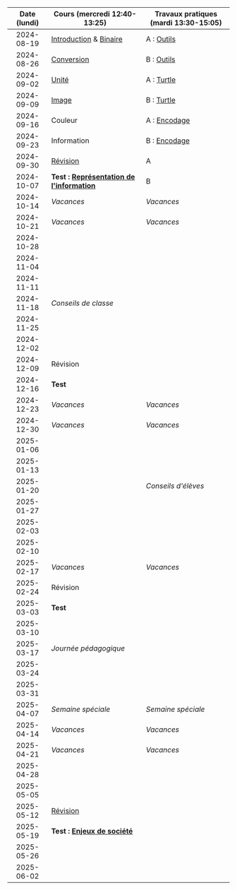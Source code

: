 | Date (lundi) | Cours (mercredi 12:40-13:25)                                      | Travaux pratiques (mardi 13:30-15:05)  |
| :----------: | ----------------------------------------------------------------- | -------------------------------------- |
|  2024-08-19  | [Introduction](/docs/1m/intro) & [Binaire](/docs/1m/repr/binaire) | A : [Outils](/docs/1m/prog/outils)     |
|  2024-08-26  | [Conversion](/docs/1m/repr/conversion)                            | B : [Outils](/docs/1m/prog/outils)     |
|  2024-09-02  | [Unité](/docs/1m/repr/unite)                                      | A : [Turtle](/docs/1m/prog/turtle)     |
|  2024-09-09  | [Image](/docs/1m/repr/image)                                      | B : [Turtle](/docs/1m/prog/turtle)     |
|  2024-09-16  | Couleur                                                           | A : [Encodage](/docs/1m/repr/encodage) |
|  2024-09-23  | Information                                                       | B : [Encodage](/docs/1m/repr/encodage) |
|  2024-09-30  | [Révision](/docs/1m/repr/revision)                                | A                                      |
|  2024-10-07  | **Test : [Représentation de l'information](/docs/1m/repr)**       | B                                      |
|  2024-10-14  | _Vacances_                                                        | _Vacances_                             |
|  2024-10-21  | _Vacances_                                                        | _Vacances_                             |
|  2024-10-28  |                                                                   |                                        |
|  2024-11-04  |                                                                   |                                        |
|  2024-11-11  |                                                                   |                                        |
|  2024-11-18  | _Conseils de classe_                                              |                                        |
|  2024-11-25  |                                                                   |                                        |
|  2024-12-02  |                                                                   |                                        |
|  2024-12-09  | Révision                                                          |                                        |
|  2024-12-16  | **Test**                                                          |                                        |
|  2024-12-23  | _Vacances_                                                        | _Vacances_                             |
|  2024-12-30  | _Vacances_                                                        | _Vacances_                             |
|  2025-01-06  |                                                                   |                                        |
|  2025-01-13  |                                                                   |                                        |
|  2025-01-20  |                                                                   | _Conseils d'élèves_                    |
|  2025-01-27  |                                                                   |                                        |
|  2025-02-03  |                                                                   |                                        |
|  2025-02-10  |                                                                   |                                        |
|  2025-02-17  | _Vacances_                                                        | _Vacances_                             |
|  2025-02-24  | Révision                                                          |                                        |
|  2025-03-03  | **Test**                                                          |                                        |
|  2025-03-10  |                                                                   |                                        |
|  2025-03-17  | _Journée pédagogique_                                             |                                        |
|  2025-03-24  |                                                                   |                                        |
|  2025-03-31  |                                                                   |                                        |
|  2025-04-07  | _Semaine spéciale_                                                | _Semaine spéciale_                     |
|  2025-04-14  | _Vacances_                                                        | _Vacances_                             |
|  2025-04-21  | _Vacances_                                                        | _Vacances_                             |
|  2025-04-28  |                                                                   |                                        |
|  2025-05-05  |                                                                   |                                        |
|  2025-05-12  | [Révision](/docs/1m/enje/revision)                                |                                        |
|  2025-05-19  | **Test : [Enjeux de société](/docs/1m/enje)**                     |                                        |
|  2025-05-26  |                                                                   |                                        |
|  2025-06-02  |                                                                   |                                        |
